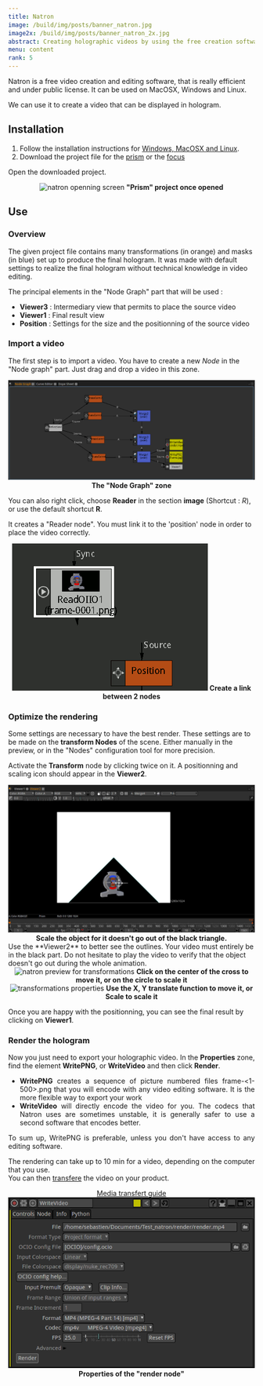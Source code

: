 ```yaml
---
title: Natron
image: /build/img/posts/banner_natron.jpg
image2x: /build/img/posts/banner_natron_2x.jpg
abstract: Creating holographic videos by using the free creation software "Natron"
menu: content
rank: 5
---
```


Natron is a free video creation and editing software, that is really efficient and under public license. It can be used on MacOSX, Windows and Linux.

We can use it to create a video that can be displayed in hologram.

## Installation

1. Follow the installation instructions for [Windows, MacOSX and Linux](http://natron.fr/download/).
2. Download the project file for the [prism](/static/files/natron_prism.zip) or the [focus](/static/files/natron_focus.zip)

Open the downloaded project.

<center>
  <img class="img-responsive" src="/static/img/posts/natron/natron_open.jpg" alt="natron openning screen">
  <span><b>"Prism" project once opened</b></span>
</center>

## Use

### Overview

The given project file contains many transformations (in orange) and masks (in blue) set up to produce the final hologram. It was made with default settings to realize the final hologram without technical knowledge in video editing.

The principal elements in the "Node Graph" part that will be used :

- **Viewer3** : Intermediary view that permits to place the source video
- **Viewer1** : Final result view
- **Position** : Settings for the size and the positionning of the source video

### Import a video
The first step is to import a video. You have to create a new *Node* in the "Node graph" part. Just drag and drop a video in this zone.

<center>
  <img class="img-responsive" src="/static/img/posts/natron/natron_node_graph.png" alt="Node graph">
  <span><b>The "Node Graph" zone</b></span>
</center>

You can also right click, choose **Reader** in the section **image** (Shortcut : *R*), or use the default shortcut **R**.

It creates a "Reader node". You must link it to the 'position' node in order to place the video correctly.

<center>
  <img class="img-responsive" src="/static/img/posts/natron/node_linking.gif" alt="reader node">
  <span><b>Create a link between 2 nodes</b></span>
</center>

### Optimize the rendering

Some settings are necessary to have the best render. These settings are to be made on the **transform Nodes** of the scene. Either manually in the preview, or in the "Nodes" configuration tool for more precision.

Activate the **Transform** node by clicking twice on it. A positionning and scaling icon should appear in the **Viewer2**.

<center>
  <img class="img-responsive" src="/static/img/posts/natron/node_resize.jpg" alt="resize a node">
  <span><b>Scale the object for it doesn't go out of the black triangle.</b></span>
</center>
Use the **Viewer2** to better see the outlines. Your video must entirely be in the black part. Do not hesitate to play the video to verify that the object doesn't go out during the whole animation.

<div class="row">
  <div class="col-md-6"><center>
    <img class="img-responsive" src="/static/img/posts/natron/move_transform.png" alt="natron preview for transformations">
    <span><b>Click on the center of the cross to move it, or on the circle to scale it</b></span>
  </center></div>
  <div class="col-md-6"><center>
    <img class="img-responsive" src="/static/img/posts/natron/transform_properties.png" alt="transformations properties">
    <span><b>Use the X, Y translate function to move it, or Scale to scale it</b></span>
  </center></div>
</div>

Once you are happy with the positionning, you can see the final result by clicking on **Viewer1**.

### Render the hologram

<div class="row">
  <div class="col-md-6" style="text-align:justify">
  <p>
    Now you just need to export your holographic video. In the <b>Properties</b> zone, find the element <b>WritePNG</b>, or <b>WriteVideo</b> and then click <b>Render</b>.
  </p>
  <ul>
    <li>
      <b>WritePNG</b> creates a sequence of picture numbered files frame-<1-500>.png that you will encode with any video editing software. It is the more flexible way to export your work
    </li>
    <li>
        <b>WriteVideo</b> will directly encode the video for you. The codecs that Natron uses are sometimes unstable, it is generally safer to use a second software that encodes better.
      </li>
  </ul>
  <p> To sum up, WritePNG is preferable, unless you don't have access to any editing software.
  <p>
    The rendering can take up to 10 min for a video, depending on the computer that you use.<br>
    You can then <a href="/fr/toolbox/packaging">transfere</a> the video on your product.
  </p>
  <center><a class="button" href="/fr/toolbox/packaging">Media transfert guide</a></center>
  </div>
  <div class="col-md-6">
      <img class="img-responsive" src="/static/img/posts/natron/render_node.png" alt="render node properties"></img>
      <center><span><b>Properties of the "render node"</b></span></center>
  </div>
</div>
